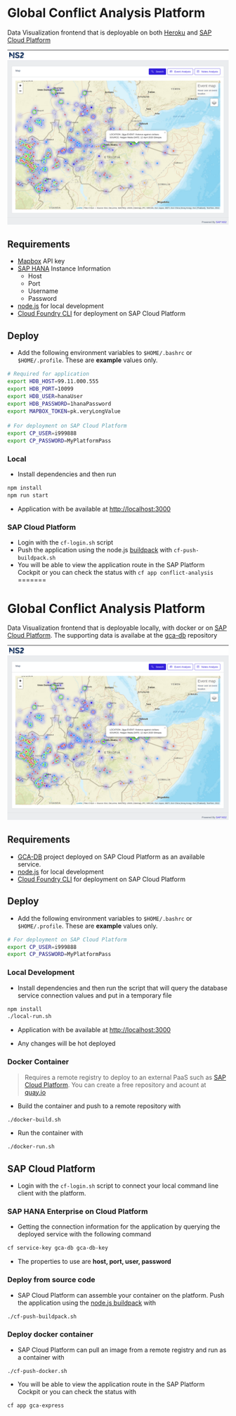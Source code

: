 # Global Conflict Analysis Platform

Data Visualization frontend that is deployable on both [Heroku](https://www.heroku.com/) and [SAP Cloud Platform](https://cloudplatform.sap.com/index.html)

![screenshot](screenshots/screenshot1.png)

## Requirements
* [Mapbox](https://www.mapbox.com/) API key
* [SAP HANA](https://www.sap.com/products/hana.html) Instance Information
    * Host
    * Port
    * Username
    * Password
* [node.js](https://nodejs.org/en/) for local development
* [Cloud Foundry CLI](https://docs.cloudfoundry.org/cf-cli/) for deployment on SAP Cloud Platform

## Deploy
* Add the following environment variables to `$HOME/.bashrc` or `$HOME/.profile`. These are **example** values only.

``` bash
# Required for application
export HDB_HOST=99.11.000.555
export HDB_PORT=10099
export HDB_USER=hanaUser
export HDB_PASSWORD=1hanaPassword
export MAPBOX_TOKEN=pk.veryLongValue

# For deployment on SAP Cloud Platform
export CP_USER=i999888
export CP_PASSWORD=MyPlatformPass
```

### Local
* Install dependencies and then run

```bash
npm install
npm run start
```
* Application with be available at [http://localhost:3000](http://localhost:3000)

### SAP Cloud Platform
* Login with the `cf-login.sh` script
* Push the application using the node.js [buildpack](https://docs.cloudfoundry.org/buildpacks/node/index.html) with `cf-push-buildpack.sh`
* You will be able to view the application route in the SAP Platform Cockpit or you can check the status with `cf app conflict-analysis`
=======
# Global Conflict Analysis Platform

Data Visualization frontend that is deployable locally, with docker or on [SAP Cloud Platform](https://cloudplatform.sap.com/index.html). The supporting data is availabe at the [gca-db](https://github.com/openNS2/gca-db) repository

![screenshot](screenshots/screenshot1.png)

## Requirements

* [GCA-DB](https://github.com/openNS2/gca-db) project deployed on SAP Cloud Platform as an available service.
* [node.js](https://nodejs.org/en/) for local development
* [Cloud Foundry CLI](https://docs.cloudfoundry.org/cf-cli/) for deployment on SAP Cloud Platform

## Deploy
* Add the following environment variables to `$HOME/.bashrc` or `$HOME/.profile`. These are **example** values only.

``` bash
# For deployment on SAP Cloud Platform
export CP_USER=i999888
export CP_PASSWORD=MyPlatformPass
```

### Local Development
* Install dependencies and then run the script that will query the database service connection values and put in a temporary file

```bash
npm install
./local-run.sh
```
* Application with be available at [http://localhost:3000](http://localhost:3000)

* Any changes will be hot deployed

### Docker Container

> Requires a remote registry to deploy to an external PaaS such as [SAP Cloud Platform](https://cloudplatform.sap.com/index.html.). You can create a free repository and acount at [quay.io](https://quay.io) 

* Build the container and push to a remote repository with
```bash
./docker-build.sh
```

* Run the container with 
```bash
./docker-run.sh
```

## SAP Cloud Platform

* Login with the `cf-login.sh` script to connect your local command line client with the platform.

### SAP HANA Enterprise on Cloud Platform

* Getting the connection information for the application by querying the deployed service with the following command

```bash
cf service-key gca-db gca-db-key
```

* The properties to use are **host, port, user, password**

### Deploy from source code

* SAP Cloud Platform can assemble your container on the platform. Push the application using the [node.js buildpack](https://docs.cloudfoundry.org/buildpacks/node/index.html) with 
```bash
./cf-push-buildpack.sh
```

### Deploy docker container

* SAP Cloud Platform can pull an image from a remote registry and run as a container with
```
./cf-push-docker.sh
```

* You will be able to view the application route in the SAP Platform Cockpit or you can check the status with 
```bash
cf app gca-express
```
